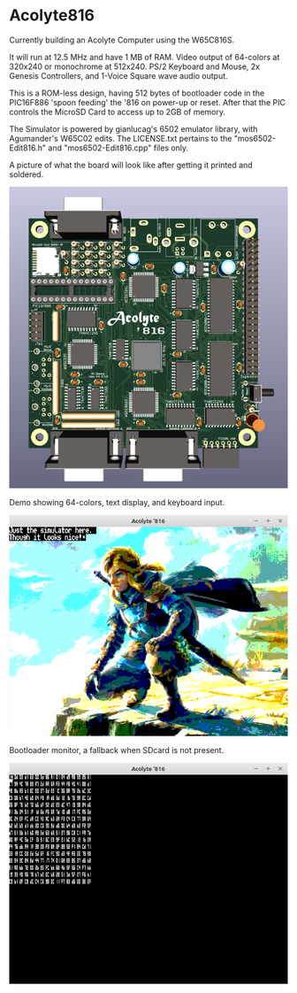 # Acolyte816

Currently building an Acolyte Computer using the W65C816S.

It will run at 12.5 MHz and have 1 MB of RAM.  Video output of 64-colors at 320x240 or monochrome at 512x240.  PS/2 Keyboard and Mouse, 2x Genesis Controllers, and 1-Voice Square wave audio output.

This is a ROM-less design, having 512 bytes of bootloader code in the PIC16F886 'spoon feeding' the '816 on power-up or reset.  After that the PIC controls the MicroSD Card to access up to 2GB of memory.

The Simulator is powered by gianlucag's 6502 emulator library, with Agumander's W65C02 edits.  The LICENSE.txt pertains to the "mos6502-Edit816.h" and "mos6502-Edit816.cpp" files only.

A picture of what the board will look like after getting it printed and soldered.

<img src="Acolyte816-Routed.png">

Demo showing 64-colors, text display, and keyboard input.

<img src="Simulator-Demo.png">

Bootloader monitor, a fallback when SDcard is not present.

<img src="Simulator-Bootloader.png">
